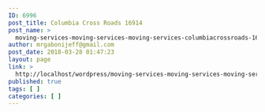 ```yaml
---
ID: 6996
post_title: Columbia Cross Roads 16914
post_name: >
  moving-services-moving-services-moving-services-columbiacrossroads-16914
author: mrgabonijeff@gmail.com
post_date: 2018-03-28 01:47:23
layout: page
link: >
  http://localhost/wordpress/moving-services-moving-services-moving-services-columbiacrossroads-16914/
published: true
tags: [ ]
categories: [ ]
---
```

